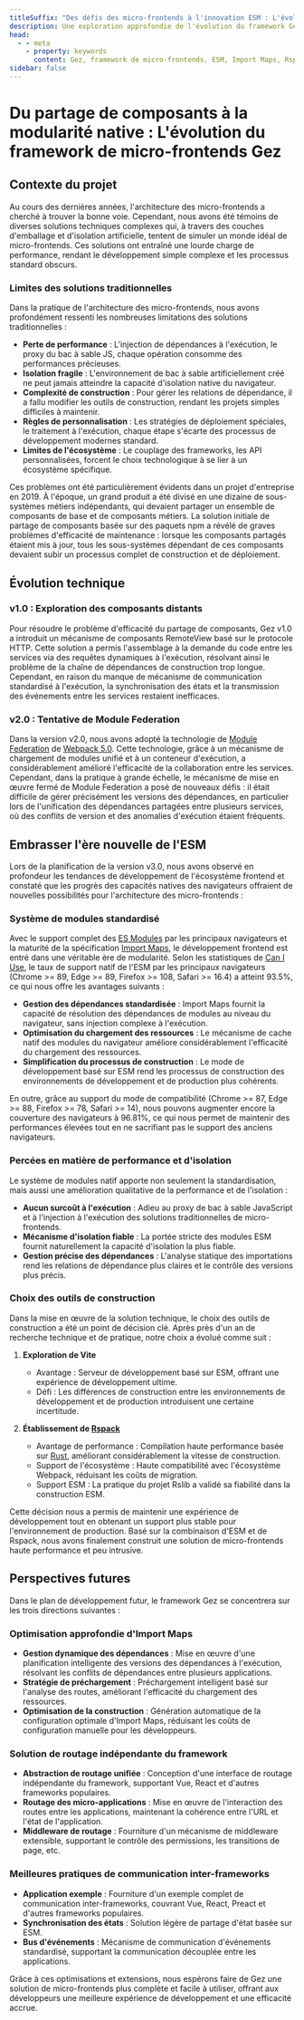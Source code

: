 ```yaml
---
titleSuffix: "Des défis des micro-frontends à l'innovation ESM : L'évolution du framework Gez"
description: Une exploration approfondie de l'évolution du framework Gez, des défis de l'architecture traditionnelle des micro-frontends aux innovations basées sur ESM, partageant les expériences techniques en matière d'optimisation des performances, de gestion des dépendances et de choix d'outils de construction.
head:
  - - meta
    - property: keywords
      content: Gez, framework de micro-frontends, ESM, Import Maps, Rspack, Module Federation, gestion des dépendances, optimisation des performances, évolution technique, rendu côté serveur
sidebar: false
---
```


# Du partage de composants à la modularité native : L'évolution du framework de micro-frontends Gez

## Contexte du projet

Au cours des dernières années, l'architecture des micro-frontends a cherché à trouver la bonne voie. Cependant, nous avons été témoins de diverses solutions techniques complexes qui, à travers des couches d'emballage et d'isolation artificielle, tentent de simuler un monde idéal de micro-frontends. Ces solutions ont entraîné une lourde charge de performance, rendant le développement simple complexe et les processus standard obscurs.

### Limites des solutions traditionnelles

Dans la pratique de l'architecture des micro-frontends, nous avons profondément ressenti les nombreuses limitations des solutions traditionnelles :

- **Perte de performance** : L'injection de dépendances à l'exécution, le proxy du bac à sable JS, chaque opération consomme des performances précieuses.
- **Isolation fragile** : L'environnement de bac à sable artificiellement créé ne peut jamais atteindre la capacité d'isolation native du navigateur.
- **Complexité de construction** : Pour gérer les relations de dépendance, il a fallu modifier les outils de construction, rendant les projets simples difficiles à maintenir.
- **Règles de personnalisation** : Les stratégies de déploiement spéciales, le traitement à l'exécution, chaque étape s'écarte des processus de développement modernes standard.
- **Limites de l'écosystème** : Le couplage des frameworks, les API personnalisées, forcent le choix technologique à se lier à un écosystème spécifique.

Ces problèmes ont été particulièrement évidents dans un projet d'entreprise en 2019. À l'époque, un grand produit a été divisé en une dizaine de sous-systèmes métiers indépendants, qui devaient partager un ensemble de composants de base et de composants métiers. La solution initiale de partage de composants basée sur des paquets npm a révélé de graves problèmes d'efficacité de maintenance : lorsque les composants partagés étaient mis à jour, tous les sous-systèmes dépendant de ces composants devaient subir un processus complet de construction et de déploiement.

## Évolution technique

### v1.0 : Exploration des composants distants

Pour résoudre le problème d'efficacité du partage de composants, Gez v1.0 a introduit un mécanisme de composants RemoteView basé sur le protocole HTTP. Cette solution a permis l'assemblage à la demande du code entre les services via des requêtes dynamiques à l'exécution, résolvant ainsi le problème de la chaîne de dépendances de construction trop longue. Cependant, en raison du manque de mécanisme de communication standardisé à l'exécution, la synchronisation des états et la transmission des événements entre les services restaient inefficaces.

### v2.0 : Tentative de Module Federation

Dans la version v2.0, nous avons adopté la technologie de [Module Federation](https://webpack.js.org/concepts/module-federation/) de [Webpack 5.0](https://webpack.js.org/). Cette technologie, grâce à un mécanisme de chargement de modules unifié et à un conteneur d'exécution, a considérablement amélioré l'efficacité de la collaboration entre les services. Cependant, dans la pratique à grande échelle, le mécanisme de mise en œuvre fermé de Module Federation a posé de nouveaux défis : il était difficile de gérer précisément les versions des dépendances, en particulier lors de l'unification des dépendances partagées entre plusieurs services, où des conflits de version et des anomalies d'exécution étaient fréquents.

## Embrasser l'ère nouvelle de l'ESM

Lors de la planification de la version v3.0, nous avons observé en profondeur les tendances de développement de l'écosystème frontend et constaté que les progrès des capacités natives des navigateurs offraient de nouvelles possibilités pour l'architecture des micro-frontends :

### Système de modules standardisé

Avec le support complet des [ES Modules](https://developer.mozilla.org/en-US/docs/Web/JavaScript/Guide/Modules) par les principaux navigateurs et la maturité de la spécification [Import Maps](https://github.com/WICG/import-maps), le développement frontend est entré dans une véritable ère de modularité. Selon les statistiques de [Can I Use](https://caniuse.com/?search=importmap), le taux de support natif de l'ESM par les principaux navigateurs (Chrome >= 89, Edge >= 89, Firefox >= 108, Safari >= 16.4) a atteint 93.5%, ce qui nous offre les avantages suivants :

- **Gestion des dépendances standardisée** : Import Maps fournit la capacité de résolution des dépendances de modules au niveau du navigateur, sans injection complexe à l'exécution.
- **Optimisation du chargement des ressources** : Le mécanisme de cache natif des modules du navigateur améliore considérablement l'efficacité du chargement des ressources.
- **Simplification du processus de construction** : Le mode de développement basé sur ESM rend les processus de construction des environnements de développement et de production plus cohérents.

En outre, grâce au support du mode de compatibilité (Chrome >= 87, Edge >= 88, Firefox >= 78, Safari >= 14), nous pouvons augmenter encore la couverture des navigateurs à 96.81%, ce qui nous permet de maintenir des performances élevées tout en ne sacrifiant pas le support des anciens navigateurs.

### Percées en matière de performance et d'isolation

Le système de modules natif apporte non seulement la standardisation, mais aussi une amélioration qualitative de la performance et de l'isolation :

- **Aucun surcoût à l'exécution** : Adieu au proxy de bac à sable JavaScript et à l'injection à l'exécution des solutions traditionnelles de micro-frontends.
- **Mécanisme d'isolation fiable** : La portée stricte des modules ESM fournit naturellement la capacité d'isolation la plus fiable.
- **Gestion précise des dépendances** : L'analyse statique des importations rend les relations de dépendance plus claires et le contrôle des versions plus précis.

### Choix des outils de construction

Dans la mise en œuvre de la solution technique, le choix des outils de construction a été un point de décision clé. Après près d'un an de recherche technique et de pratique, notre choix a évolué comme suit :

1. **Exploration de Vite**
   - Avantage : Serveur de développement basé sur ESM, offrant une expérience de développement ultime.
   - Défi : Les différences de construction entre les environnements de développement et de production introduisent une certaine incertitude.

2. **Établissement de [Rspack](https://www.rspack.dev/)**
   - Avantage de performance : Compilation haute performance basée sur [Rust](https://www.rust-lang.org/), améliorant considérablement la vitesse de construction.
   - Support de l'écosystème : Haute compatibilité avec l'écosystème Webpack, réduisant les coûts de migration.
   - Support ESM : La pratique du projet Rslib a validé sa fiabilité dans la construction ESM.

Cette décision nous a permis de maintenir une expérience de développement tout en obtenant un support plus stable pour l'environnement de production. Basé sur la combinaison d'ESM et de Rspack, nous avons finalement construit une solution de micro-frontends haute performance et peu intrusive.

## Perspectives futures

Dans le plan de développement futur, le framework Gez se concentrera sur les trois directions suivantes :

### Optimisation approfondie d'Import Maps

- **Gestion dynamique des dépendances** : Mise en œuvre d'une planification intelligente des versions des dépendances à l'exécution, résolvant les conflits de dépendances entre plusieurs applications.
- **Stratégie de préchargement** : Préchargement intelligent basé sur l'analyse des routes, améliorant l'efficacité du chargement des ressources.
- **Optimisation de la construction** : Génération automatique de la configuration optimale d'Import Maps, réduisant les coûts de configuration manuelle pour les développeurs.

### Solution de routage indépendante du framework

- **Abstraction de routage unifiée** : Conception d'une interface de routage indépendante du framework, supportant Vue, React et d'autres frameworks populaires.
- **Routage des micro-applications** : Mise en œuvre de l'interaction des routes entre les applications, maintenant la cohérence entre l'URL et l'état de l'application.
- **Middleware de routage** : Fourniture d'un mécanisme de middleware extensible, supportant le contrôle des permissions, les transitions de page, etc.

### Meilleures pratiques de communication inter-frameworks

- **Application exemple** : Fourniture d'un exemple complet de communication inter-frameworks, couvrant Vue, React, Preact et d'autres frameworks populaires.
- **Synchronisation des états** : Solution légère de partage d'état basée sur ESM.
- **Bus d'événements** : Mécanisme de communication d'événements standardisé, supportant la communication découplée entre les applications.

Grâce à ces optimisations et extensions, nous espérons faire de Gez une solution de micro-frontends plus complète et facile à utiliser, offrant aux développeurs une meilleure expérience de développement et une efficacité accrue.